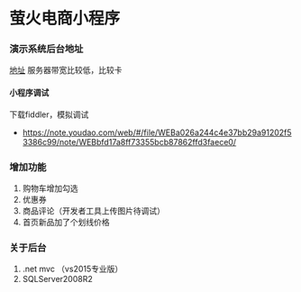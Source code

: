 # 萤火电商小程序

### 演示系统后台地址
[地址](http://39.105.5.52/)
服务器带宽比较低，比较卡

#### 小程序调试
下载fiddler，模拟调试
- https://note.youdao.com/web/#/file/WEBa026a244c4e37bb29a91202f53386c99/note/WEBbfd17a8ff73355bcb87862ffd3faece0/

### 增加功能
1. 购物车增加勾选
2. 优惠券
3. 商品评论（开发者工具上传图片待调试）
4. 首页新品加了个划线价格

### 关于后台
1. .net mvc （vs2015专业版）
2. SQLServer2008R2